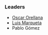 ### Leaders
* [Oscar Orellana](mailto:oscar.orellana.artigas@owasp.org)
* [Luis Marqueta](mailto:luis.marqueta@owasp.org)
* Pablo Gómez
